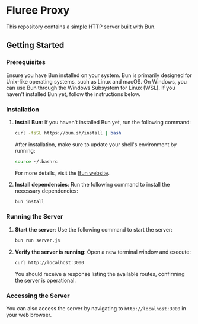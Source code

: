 # Fluree Proxy

This repository contains a simple HTTP server built with Bun.

## Getting Started

### Prerequisites

Ensure you have Bun installed on your system. Bun is primarily designed for Unix-like operating systems, such as Linux and macOS. On Windows, you can use Bun through the Windows Subsystem for Linux (WSL). If you haven't installed Bun yet, follow the instructions below.

### Installation

1. **Install Bun**: If you haven't installed Bun yet, run the following command:

   ```bash
   curl -fsSL https://bun.sh/install | bash
   ```

   After installation, make sure to update your shell's environment by running:

   ```bash
   source ~/.bashrc
   ```

   For more details, visit the [Bun website](https://bun.sh/).

2. **Install dependencies**: Run the following command to install the necessary dependencies:

   ```bash
   bun install
   ```

### Running the Server

1. **Start the server**: Use the following command to start the server:

   ```bash
   bun run server.js
   ```

2. **Verify the server is running**: Open a new terminal window and execute:

   ```bash
   curl http://localhost:3000
   ```

   You should receive a response listing the available routes, confirming the server is operational.

### Accessing the Server

You can also access the server by navigating to `http://localhost:3000` in your web browser.
